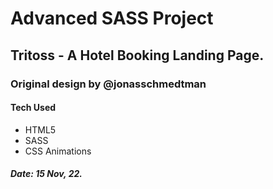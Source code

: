 #  Advanced SASS Project
## Tritoss - A Hotel Booking Landing Page.
### Original design by @jonasschmedtman

#### Tech Used
- HTML5
- SASS
- CSS Animations

##### Date: 15 Nov, 22.
